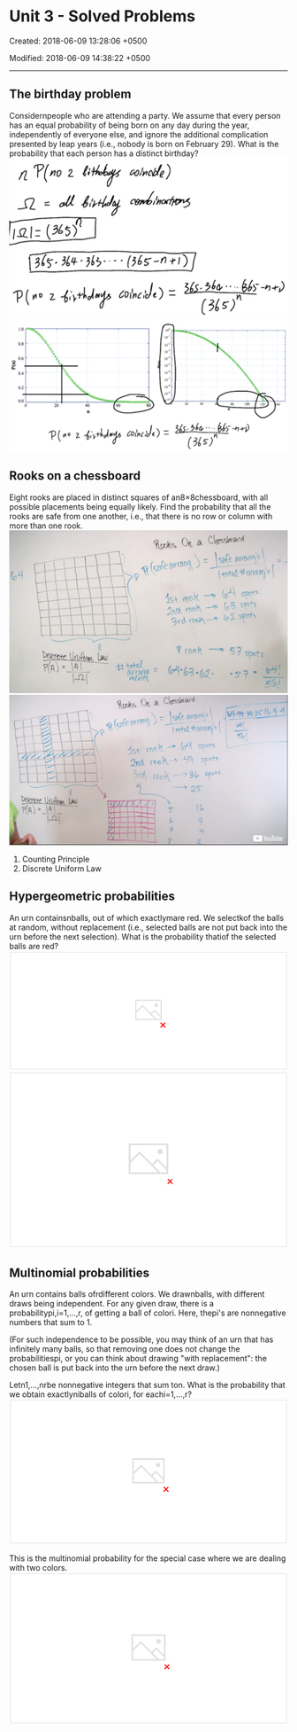 # Unit 3 - Solved Problems

Created: 2018-06-09 13:28:06 +0500

Modified: 2018-06-09 14:38:22 +0500

---

## The birthday problem

Considernpeople who are attending a party. We assume that every person has an equal probability of being born on any day during the year, independently of everyone else, and ignore the additional complication presented by leap years (i.e., nobody is born on February 29). What is the probability that each person has a distinct birthday?
![image](media/Intro-Syllabus_Unit-3-Solved-Problems-image1.png)
![image](media/Intro-Syllabus_Unit-3-Solved-Problems-image2.png)

## Rooks on a chessboard

Eight rooks are placed in distinct squares of an8×8chessboard, with all possible placements being equally likely. Find the probability that all the rooks are safe from one another, i.e., that there is no row or column with more than one rook.
![image](media/Intro-Syllabus_Unit-3-Solved-Problems-image3.png)
![image](media/Intro-Syllabus_Unit-3-Solved-Problems-image4.png)

1. Counting Principle
2. Discrete Uniform Law

## Hypergeometric probabilities

An urn containsnballs, out of which exactlymare red. We selectkof the balls at random, without replacement (i.e., selected balls are not put back into the urn before the next selection). What is the probability thatiof the selected balls are red?
![image](media/Intro-Syllabus_Unit-3-Solved-Problems-image5.png)
![と ) ](media/Intro-Syllabus_Unit-3-Solved-Problems-image6.png)

## Multinomial probabilities

An urn contains balls ofrdifferent colors. We drawnballs, with different draws being independent. For any given draw, there is a probabilitypi,i=1,...,r, of getting a ball of colori. Here, thepi's are nonnegative numbers that sum to 1.

(For such independence to be possible, you may think of an urn that has infinitely many balls, so that removing one does not change the probabilitiespi, or you can think about drawing "with replacement": the chosen ball is put back into the urn before the next draw.)

Letn1,...,nrbe nonnegative integers that sum ton. What is the probability that we obtain exactlyniballs of colori, for eachi=1,...,r?
![image](media/Intro-Syllabus_Unit-3-Solved-Problems-image7.png)

This is the multinomial probability for the special case where we are dealing with two colors.
![image](media/Intro-Syllabus_Unit-3-Solved-Problems-image8.png)

